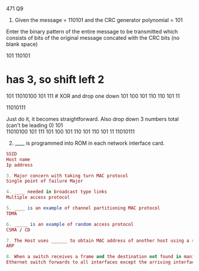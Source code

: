 471 Q9

1. Given the message = 110101 and the CRC generator polynomial = 101

Enter the binary pattern of the entire message to be transmitted 
which consists of bits of the original message concated with the CRC bits (no blank space)

101    110101

# has 3, so shift left 2

101    11010100
       101
        111          # XOR and drop one down 
        101
         100
         101
           110
            110
            101
             11

11010111

Just do it, it becomes straightforward. Also drop down 3 numbers total (can't be leading 0)
101  
      11010100
      101
       111
       101
        100
        101
          110
          101
           110
           101
            11
      11010111

2. ____ is programmed into ROM in each network interface card.

~~~MAC address~~~
SSID 
Host name
Ip address

3. Major concern with taking turn MAC protocol
Single point of failure Major

4. ____ needed in broadcast type links
Multiple access protocol

5. ____ is an example of channel partitioning MAC protocol
TDMA

6. _____ is an example of random access protocol
CSMA / CD

7. The Host uses ______ to obtain MAC address of another host using a specific IP address
ARP

8. When a switch receives a frame and the destination not found in manifest table
Ethernet switch forwards to all interfaces except the arriving interface